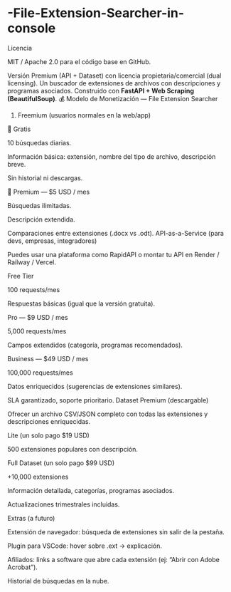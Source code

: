 # -File-Extension-Searcher-in-console
Licencia

MIT / Apache 2.0 para el código base en GitHub.

Versión Premium (API + Dataset) con licencia propietaria/comercial (dual licensing).
Un buscador de extensiones de archivos con descripciones y programas asociados.   Construido con **FastAPI + Web Scraping (BeautifulSoup)**.
💰 Modelo de Monetización — File Extension Searcher
1. Freemium (usuarios normales en la web/app)

🔹 Gratis

10 búsquedas diarias.

Información básica: extensión, nombre del tipo de archivo, descripción breve.

Sin historial ni descargas.

🔹 Premium — $5 USD / mes

Búsquedas ilimitadas.

Descripción extendida.

Comparaciones entre extensiones (.docx vs .odt).
API-as-a-Service (para devs, empresas, integradores)

Puedes usar una plataforma como RapidAPI o montar tu API en Render / Railway / Vercel.

Free Tier

100 requests/mes

Respuestas básicas (igual que la versión gratuita).

Pro — $9 USD / mes

5,000 requests/mes

Campos extendidos (categoría, programas recomendados).

Business — $49 USD / mes

100,000 requests/mes

Datos enriquecidos (sugerencias de extensiones similares).

SLA garantizado, soporte prioritario.
Dataset Premium (descargable)

Ofrecer un archivo CSV/JSON completo con todas las extensiones y descripciones enriquecidas.

Lite (un solo pago $19 USD)

500 extensiones populares con descripción.

Full Dataset (un solo pago $99 USD)

+10,000 extensiones

Información detallada, categorías, programas asociados.

Actualizaciones trimestrales incluidas.

Extras (a futuro)

Extensión de navegador: búsqueda de extensiones sin salir de la pestaña.

Plugin para VSCode: hover sobre .ext → explicación.

Afiliados: links a software que abre cada extensión (ej: “Abrir con Adobe Acrobat”).

Historial de búsquedas en la nube.

